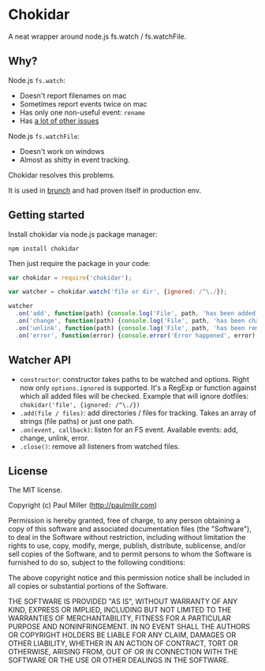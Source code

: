 # Chokidar
A neat wrapper around node.js fs.watch / fs.watchFile.

## Why?
Node.js `fs.watch`:

* Doesn't report filenames on mac
* Sometimes report events twice on mac
* Has only one non-useful event: `rename`
* Has [a lot of other issues](https://github.com/joyent/node/issues/search?utf8=✓&q=fs.watch)

Node.js `fs.watchFile`:

* Doesn't work on windows
* Almost as shitty in event tracking.

Chokidar resolves this problems.

It is used in [brunch](http://brunch.io) and had proven itself in production env.

## Getting started
Install chokidar via node.js package manager:

    npm install chokidar

Then just require the package in your code:

```javascript
var chokidar = require('chokidar');

var watcher = chokidar.watch('file or dir', {ignored: /^\./});

watcher
  .on('add', function(path) {console.log('File', path, 'has been added');})
  .on('change', function(path) {console.log('File', path, 'has been changed');})
  .on('unlink', function(path) {console.log('File', path, 'has been removed');})
  .on('error', function(error) {console.error('Error happened', error);})
```

## Watcher API
* `constructor`: constructor takes paths to be watched and options.
Right now only `options.ignored` is supported. It's a RegExp or function against
which all added files will be checked. Example that will ignore dotfiles:
`chokidar('file', {ignored: /^\./})`
* `.add(file / files)`: add directories / files for tracking.
Takes an array of strings (file paths) or just one path.
* `.on(event, callback)`: listen for an FS event.
Available events: add, change, unlink, error.
* `.close()`: remove all listeners from watched files.

## License
The MIT license.

Copyright (c) Paul Miller (http://paulmillr.com)

Permission is hereby granted, free of charge, to any person obtaining a copy of
this software and associated documentation files (the "Software"), to deal in
the Software without restriction, including without limitation the rights to
use, copy, modify, merge, publish, distribute, sublicense, and/or sell copies
of the Software, and to permit persons to whom the Software is furnished to do
so, subject to the following conditions:

The above copyright notice and this permission notice shall be included in all
copies or substantial portions of the Software.

THE SOFTWARE IS PROVIDED "AS IS", WITHOUT WARRANTY OF ANY KIND, EXPRESS OR
IMPLIED, INCLUDING BUT NOT LIMITED TO THE WARRANTIES OF MERCHANTABILITY,
FITNESS FOR A PARTICULAR PURPOSE AND NONINFRINGEMENT. IN NO EVENT SHALL THE
AUTHORS OR COPYRIGHT HOLDERS BE LIABLE FOR ANY CLAIM, DAMAGES OR OTHER
LIABILITY, WHETHER IN AN ACTION OF CONTRACT, TORT OR OTHERWISE, ARISING FROM,
OUT OF OR IN CONNECTION WITH THE SOFTWARE OR THE USE OR OTHER DEALINGS IN THE
SOFTWARE.
